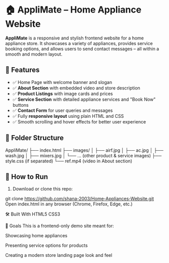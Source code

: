 # 🏠 AppliMate – Home Appliance Website

**AppliMate** is a responsive and stylish frontend website for a home appliance store. It showcases a variety of appliances, provides service booking options, and allows users to send contact messages – all within a smooth and modern layout.

## 🌟 Features

- ✅ Home Page with welcome banner and slogan
- ✅ **About Section** with embedded video and store description
- ✅ **Product Listings** with image cards and prices
- ✅ **Service Section** with detailed appliance services and "Book Now" buttons
- ✅ **Contact Form** for user queries and messages
- ✅ Fully **responsive layout** using plain HTML and CSS
- ✅ Smooth scrolling and hover effects for better user experience



## 📂 Folder Structure
AppliMate/
├── index.html
├── images/
│ ├── airf.jpg
│ ├── ac.jpg
│ ├── wash.jpg
│ ├── mixers.jpg
│ └── ... (other product & service images)
├── style.css (if separated)
└── ref.mp4 (video in About section)

## 🧪 How to Run

1. Download or clone this repo:

git clone https://github.com/shana-2003/Home-Appliances-Website.git
Open index.html in any browser (Chrome, Firefox, Edge, etc.)

🛠️ Built With
HTML5
CSS3


🎯 Goals
This is a frontend-only demo site meant for:

Showcasing home appliances

Presenting service options for products

Creating a modern store landing page look and feel

